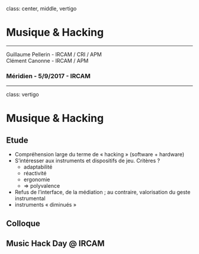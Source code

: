 class: center, middle, vertigo

# Musique & Hacking

<hr>

Guillaume Pellerin - IRCAM / CRI / APM<br>
Clément Canonne - IRCAM / APM<br>

### Méridien - 5/9/2017 - IRCAM

---

class: vertigo

# Musique & Hacking

## Etude

- Compréhension large du terme de « hacking » (software + hardware)
- S’intéresser aux instruments et dispositifs de jeu. Critères ?
    - adaptabilité
    - réactivité
    - ergonomie
    - => polyvalence
- Refus de l’interface, de la médiation ; au contraire, valorisation du geste instrumental
- instruments « diminués »

## Colloque

## Music Hack Day @ IRCAM
